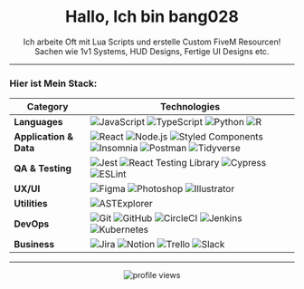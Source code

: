 <h1 align="center">Hallo, Ich bin bang028</h1>
<p align="center">Ich arbeite Oft mit Lua Scripts und erstelle Custom FiveM Resourcen! Sachen wie 1v1 Systems, HUD Designs, Fertige UI Designs etc. </p>

---

### Hier ist Mein Stack:

| **Category**         | **Technologies**                                                                                                                                              |
|----------------------|---------------------------------------------------------------------------------------------------------------------------------------------------------------|
| **Languages**        | ![JavaScript](https://img.shields.io/badge/JavaScript-F7DF1E?logo=javascript&logoColor=black) ![TypeScript](https://img.shields.io/badge/TypeScript-3178C6?logo=typescript&logoColor=white) ![Python](https://img.shields.io/badge/Python-3776AB?logo=python&logoColor=white) ![R](https://img.shields.io/badge/R-276DC3?logo=r&logoColor=white) |
| **Application & Data** | ![React](https://img.shields.io/badge/React-61DAFB?logo=react&logoColor=black) ![Node.js](https://img.shields.io/badge/Node.js-339933?logo=node.js&logoColor=white) ![Styled Components](https://img.shields.io/badge/Styled--Components-DB7093?logo=styled-components&logoColor=white) ![Insomnia](https://img.shields.io/badge/Insomnia-4000BF?logo=insomnia&logoColor=white) ![Postman](https://img.shields.io/badge/Postman-FF6C37?logo=postman&logoColor=white) ![Tidyverse](https://img.shields.io/badge/Tidyverse-8D6CAB?logo=r&logoColor=white) |
| **QA & Testing**     | ![Jest](https://img.shields.io/badge/Jest-C21325?logo=jest&logoColor=white) ![React Testing Library](https://img.shields.io/badge/React%20Testing%20Library-E33332?logo=testing-library&logoColor=white) ![Cypress](https://img.shields.io/badge/Cypress-17202C?logo=cypress&logoColor=white) ![ESLint](https://img.shields.io/badge/ESLint-4B32C3?logo=eslint&logoColor=white) |
| **UX/UI**            | ![Figma](https://img.shields.io/badge/Figma-F24E1E?logo=figma&logoColor=white) ![Photoshop](https://img.shields.io/badge/Photoshop-31A8FF?logo=adobephotoshop&logoColor=white) ![Illustrator](https://img.shields.io/badge/Illustrator-FF9A00?logo=adobeillustrator&logoColor=white) |
| **Utilities**        | ![ASTExplorer](https://img.shields.io/badge/ASTExplorer-181717?logo=javascript&logoColor=white) |
| **DevOps**           | ![Git](https://img.shields.io/badge/Git-F05032?logo=git&logoColor=white) ![GitHub](https://img.shields.io/badge/GitHub-181717?logo=github&logoColor=white) ![CircleCI](https://img.shields.io/badge/CircleCI-343434?logo=circleci&logoColor=white) ![Jenkins](https://img.shields.io/badge/Jenkins-D24939?logo=jenkins&logoColor=white) ![Kubernetes](https://img.shields.io/badge/Kubernetes-326CE5?logo=kubernetes&logoColor=white) |
| **Business**         | ![Jira](https://img.shields.io/badge/Jira-0052CC?logo=jira&logoColor=white) ![Notion](https://img.shields.io/badge/Notion-000000?logo=notion&logoColor=white) ![Trello](https://img.shields.io/badge/Trello-0052CC?logo=trello&logoColor=white) ![Slack](https://img.shields.io/badge/Slack-4A154B?logo=slack&logoColor=white) |

---

<p align="center">
  <img src="https://komarev.com/ghpvc/?username=yourusername&label=Visits&color=yellow" alt="profile views"/>
</p>
